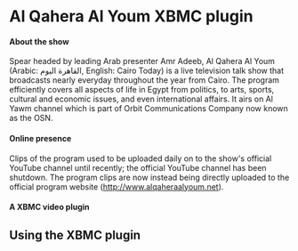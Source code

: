 Al Qahera Al Youm XBMC plugin
=============================

#### About the show ####
Spear headed by leading Arab presenter Amr Adeeb, Al Qahera Al Youm (Arabic: القاهرة اليوم‎, English: Cairo Today) is a live television talk show that broadcasts nearly everyday throughout the year from Cairo. The program efficiently covers all aspects of life in Egypt from politics, to arts, sports, cultural and economic issues, and even international affairs. It airs on Al Yawm channel which is part of Orbit Communications Company now known as the OSN.

#### Online presence ####
Clips of the program used to be uploaded daily on to the show's official YouTube channel until recently; the official YouTube channel has been shutdown. The program clips are now instead being directly uploaded to the official program website (http://www.alqaheraalyoum.net).

#### A XBMC video plugin ####


Using the XBMC plugin
---------------------